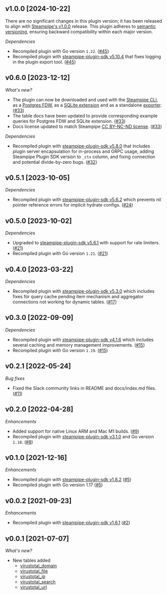 ## v1.0.0 [2024-10-22]

There are no significant changes in this plugin version; it has been released to align with [Steampipe's v1.0.0](https://steampipe.io/changelog/steampipe-cli-v1-0-0) release. This plugin adheres to [semantic versioning](https://semver.org/#semantic-versioning-specification-semver), ensuring backward compatibility within each major version.

_Dependencies_

- Recompiled plugin with Go version `1.22`. ([#45](https://github.com/turbot/steampipe-plugin-virustotal/pull/45))
- Recompiled plugin with [steampipe-plugin-sdk v5.10.4](https://github.com/turbot/steampipe-plugin-sdk/blob/develop/CHANGELOG.md#v5104-2024-08-29) that fixes logging in the plugin export tool. ([#45](https://github.com/turbot/steampipe-plugin-virustotal/pull/45))

## v0.6.0 [2023-12-12]

_What's new?_

- The plugin can now be downloaded and used with the [Steampipe CLI](https://steampipe.io/docs), as a [Postgres FDW](https://steampipe.io/docs/steampipe_postgres/overview), as a [SQLite extension](https://steampipe.io/docs//steampipe_sqlite/overview) and as a standalone [exporter](https://steampipe.io/docs/steampipe_export/overview). ([#33](https://github.com/turbot/steampipe-plugin-virustotal/pull/33))
- The table docs have been updated to provide corresponding example queries for Postgres FDW and SQLite extension. ([#33](https://github.com/turbot/steampipe-plugin-virustotal/pull/33))
- Docs license updated to match Steampipe [CC BY-NC-ND license](https://github.com/turbot/steampipe-plugin-virustotal/blob/main/docs/LICENSE). ([#33](https://github.com/turbot/steampipe-plugin-virustotal/pull/33))

_Dependencies_

- Recompiled plugin with [steampipe-plugin-sdk v5.8.0](https://github.com/turbot/steampipe-plugin-sdk/blob/main/CHANGELOG.md#v580-2023-12-11) that includes plugin server encapsulation for in-process and GRPC usage, adding Steampipe Plugin SDK version to `_ctx` column, and fixing connection and potential divide-by-zero bugs. ([#32](https://github.com/turbot/steampipe-plugin-virustotal/pull/32))

## v0.5.1 [2023-10-05]

_Dependencies_

- Recompiled plugin with [steampipe-plugin-sdk v5.6.2](https://github.com/turbot/steampipe-plugin-sdk/blob/main/CHANGELOG.md#v562-2023-10-03) which prevents nil pointer reference errors for implicit hydrate configs. ([#24](https://github.com/turbot/steampipe-plugin-virustotal/pull/24))

## v0.5.0 [2023-10-02]

_Dependencies_

- Upgraded to [steampipe-plugin-sdk v5.6.1](https://github.com/turbot/steampipe-plugin-sdk/blob/main/CHANGELOG.md#v561-2023-09-29) with support for rate limiters. ([#21](https://github.com/turbot/steampipe-plugin-virustotal/pull/21))
- Recompiled plugin with Go version `1.21`. ([#21](https://github.com/turbot/steampipe-plugin-virustotal/pull/21))

## v0.4.0 [2023-03-22]

_Dependencies_

- Recompiled plugin with [steampipe-plugin-sdk v5.3.0](https://github.com/turbot/steampipe-plugin-sdk/blob/main/CHANGELOG.md#v530-2023-03-16) which includes fixes for query cache pending item mechanism and aggregator connections not working for dynamic tables. ([#17](https://github.com/turbot/steampipe-plugin-virustotal/pull/17))

## v0.3.0 [2022-09-09]

_Dependencies_

- Recompiled plugin with [steampipe-plugin-sdk v4.1.6](https://github.com/turbot/steampipe-plugin-sdk/blob/main/CHANGELOG.md#v416-2022-09-02) which includes several caching and memory management improvements. ([#15](https://github.com/turbot/steampipe-plugin-virustotal/pull/15))
- Recompiled plugin with Go version `1.19`. ([#15](https://github.com/turbot/steampipe-plugin-virustotal/pull/15))

## v0.2.1 [2022-05-24]

_Bug fixes_

- Fixed the Slack community links in README and docs/index.md files. ([#11](https://github.com/turbot/steampipe-plugin-virustotal/pull/11))

## v0.2.0 [2022-04-28]

_Enhancements_

- Added support for native Linux ARM and Mac M1 builds. ([#9](https://github.com/turbot/steampipe-plugin-virustotal/pull/9))
- Recompiled plugin with [steampipe-plugin-sdk v3.1.0](https://github.com/turbot/steampipe-plugin-sdk/blob/main/CHANGELOG.md#v310--2022-03-30) and Go version `1.18`. ([#8](https://github.com/turbot/steampipe-plugin-virustotal/pull/8))

## v0.1.0 [2021-12-16]

_Enhancements_

- Recompiled plugin with [steampipe-plugin-sdk v1.8.2](https://github.com/turbot/steampipe-plugin-sdk/blob/main/CHANGELOG.md#v182--2021-11-22) ([#5](https://github.com/turbot/steampipe-plugin-virustotal/pull/5))
- Recompiled plugin with Go version 1.17 ([#5](https://github.com/turbot/steampipe-plugin-virustotal/pull/5))

## v0.0.2 [2021-09-23]

_Enhancements_

- Recompiled plugin with [steampipe-plugin-sdk v1.6.1](https://github.com/turbot/steampipe-plugin-sdk/blob/main/CHANGELOG.md#v161--2021-09-21) ([#2](https://github.com/turbot/steampipe-plugin-virustotal/pull/2))

## v0.0.1 [2021-07-07]

_What's new?_

- New tables added
  - [virustotal_domain](https://hub.steampipe.io/plugins/turbot/virustotal/tables/virustotal_domain)
  - [virustotal_file](https://hub.steampipe.io/plugins/turbot/virustotal/tables/virustotal_file)
  - [virustotal_ip](https://hub.steampipe.io/plugins/turbot/virustotal/tables/virustotal_ip)
  - [virustotal_search](https://hub.steampipe.io/plugins/turbot/virustotal/tables/virustotal_search)
  - [virustotal_url](https://hub.steampipe.io/plugins/turbot/virustotal/tables/virustotal_url)
